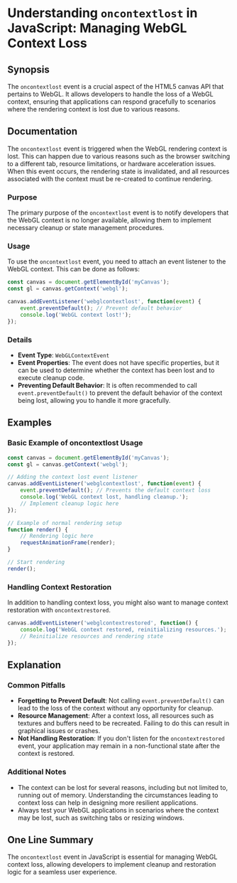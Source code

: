 <!--
Meta Description: # Understanding `oncontextlost` in JavaScript: Managing WebGL Context Loss ## Synopsis The `oncontextlost` event is a crucial aspect of the HTML5 canv...
Meta Keywords: context, event, webgl, lost, loss
-->

# Understanding `oncontextlost` in JavaScript: Managing WebGL Context Loss

## Synopsis
The `oncontextlost` event is a crucial aspect of the HTML5 canvas API that pertains to WebGL. It allows developers to handle the loss of a WebGL context, ensuring that applications can respond gracefully to scenarios where the rendering context is lost due to various reasons.

## Documentation
The `oncontextlost` event is triggered when the WebGL rendering context is lost. This can happen due to various reasons such as the browser switching to a different tab, resource limitations, or hardware acceleration issues. When this event occurs, the rendering state is invalidated, and all resources associated with the context must be re-created to continue rendering.

### Purpose
The primary purpose of the `oncontextlost` event is to notify developers that the WebGL context is no longer available, allowing them to implement necessary cleanup or state management procedures.

### Usage
To use the `oncontextlost` event, you need to attach an event listener to the WebGL context. This can be done as follows:

```javascript
const canvas = document.getElementById('myCanvas');
const gl = canvas.getContext('webgl');

canvas.addEventListener('webglcontextlost', function(event) {
    event.preventDefault(); // Prevent default behavior
    console.log('WebGL context lost!');
});
```

### Details
- **Event Type**: `WebGLContextEvent`
- **Event Properties**: The event does not have specific properties, but it can be used to determine whether the context has been lost and to execute cleanup code.
- **Preventing Default Behavior**: It is often recommended to call `event.preventDefault()` to prevent the default behavior of the context being lost, allowing you to handle it more gracefully.

## Examples
### Basic Example of oncontextlost Usage

```javascript
const canvas = document.getElementById('myCanvas');
const gl = canvas.getContext('webgl');

// Adding the context lost event listener
canvas.addEventListener('webglcontextlost', function(event) {
    event.preventDefault(); // Prevents the default context loss
    console.log('WebGL context lost, handling cleanup.');
    // Implement cleanup logic here
});

// Example of normal rendering setup
function render() {
    // Rendering logic here
    requestAnimationFrame(render);
}

// Start rendering
render();
```

### Handling Context Restoration

In addition to handling context loss, you might also want to manage context restoration with `oncontextrestored`.

```javascript
canvas.addEventListener('webglcontextrestored', function() {
    console.log('WebGL context restored, reinitializing resources.');
    // Reinitialize resources and rendering state
});
```

## Explanation
### Common Pitfalls
- **Forgetting to Prevent Default**: Not calling `event.preventDefault()` can lead to the loss of the context without any opportunity for cleanup.
- **Resource Management**: After a context loss, all resources such as textures and buffers need to be recreated. Failing to do this can result in graphical issues or crashes.
- **Not Handling Restoration**: If you don't listen for the `oncontextrestored` event, your application may remain in a non-functional state after the context is restored.

### Additional Notes
- The context can be lost for several reasons, including but not limited to, running out of memory. Understanding the circumstances leading to context loss can help in designing more resilient applications.
- Always test your WebGL applications in scenarios where the context may be lost, such as switching tabs or resizing windows.

## One Line Summary
The `oncontextlost` event in JavaScript is essential for managing WebGL context loss, allowing developers to implement cleanup and restoration logic for a seamless user experience.